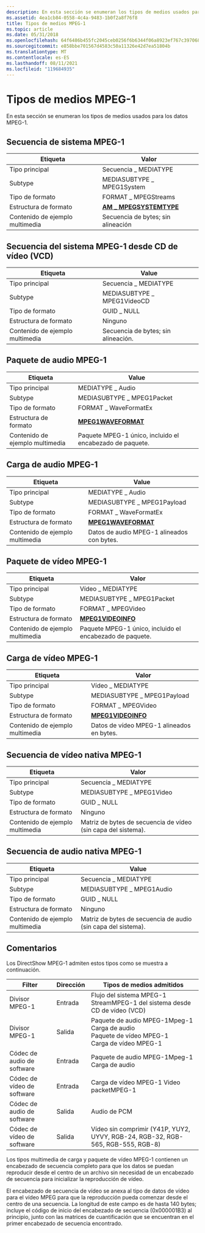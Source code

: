 ```yaml
---
description: En esta sección se enumeran los tipos de medios usados para los datos MPEG-1.
ms.assetid: 4ea1cb84-0558-4c4a-9483-1b0f2a8f76f8
title: Tipos de medios MPEG-1
ms.topic: article
ms.date: 05/31/2018
ms.openlocfilehash: 64f6486b455fc2045ceb0256f6b6344f06a8923ef767c397068022acec052627
ms.sourcegitcommit: e858bbe701567d4583c50a11326e42d7ea51804b
ms.translationtype: MT
ms.contentlocale: es-ES
ms.lasthandoff: 08/11/2021
ms.locfileid: "119684935"
---
```

# <a name="mpeg-1-media-types"></a>Tipos de medios MPEG-1

En esta sección se enumeran los tipos de medios usados para los datos MPEG-1.

## <a name="mpeg-1-system-stream"></a>Secuencia de sistema MPEG-1



| Etiqueta | Valor |
|-----------------------|-------------------------------------------------|
| Tipo principal            | Secuencia \_ MEDIATYPE                               |
| Subtype               | MEDIASUBTYPE \_ MPEG1System                       |
| Tipo de formato           | FORMAT \_ MPEGStreams                             |
| Estructura de formato      | [**AM \_ MPEGSYSTEMTYPE**](/previous-versions/windows/desktop/api/mpegtype/ns-mpegtype-am_mpegsystemtype) |
| Contenido de ejemplo multimedia | Secuencia de bytes; sin alineación                       |



 

## <a name="mpeg-1-system-stream-from-video-cd"></a>Secuencia del sistema MPEG-1 desde CD de vídeo (VCD)



| Etiqueta | Value |
|-----------------------|----------------------------|
| Tipo principal            | Secuencia \_ MEDIATYPE          |
| Subtype               | MEDIASUBTYPE \_ MPEG1VideoCD |
| Tipo de formato           | GUID \_ NULL                 |
| Estructura de formato      | Ninguno                       |
| Contenido de ejemplo multimedia | Secuencia de bytes; sin alineación. |



 

## <a name="mpeg-1-audio-packet"></a>Paquete de audio MPEG-1



| Etiqueta | Value |
|-----------------------|------------------------------------------------|
| Tipo principal            | MEDIATYPE \_ Audio                               |
| Subtype               | MEDIASUBTYPE \_ MPEG1Packet                      |
| Tipo de formato           | FORMAT \_ WaveFormatEx                           |
| Estructura de formato      | [**MPEG1WAVEFORMAT**](/windows/desktop/api/mmreg/ns-mmreg-mpeg1waveformat)     |
| Contenido de ejemplo multimedia | Paquete MPEG-1 único, incluido el encabezado de paquete. |



 

## <a name="mpeg-1-audio-payload"></a>Carga de audio MPEG-1



| Etiqueta | Value |
|-----------------------|--------------------------------------------|
| Tipo principal            | MEDIATYPE \_ Audio                           |
| Subtype               | MEDIASUBTYPE \_ MPEG1Payload                 |
| Tipo de formato           | FORMAT \_ WaveFormatEx                       |
| Estructura de formato      | [**MPEG1WAVEFORMAT**](/windows/desktop/api/mmreg/ns-mmreg-mpeg1waveformat) |
| Contenido de ejemplo multimedia | Datos de audio MPEG-1 alineados con bytes.            |



 

## <a name="mpeg-1-video-packet"></a>Paquete de vídeo MPEG-1



| Etiqueta | Valor |
|-----------------------|------------------------------------------------|
| Tipo principal            | Vídeo \_ MEDIATYPE                               |
| Subtype               | MEDIASUBTYPE \_ MPEG1Packet                      |
| Tipo de formato           | FORMAT \_ MPEGVideo                              |
| Estructura de formato      | [**MPEG1VIDEOINFO**](/previous-versions/windows/desktop/api/amvideo/ns-amvideo-mpeg1videoinfo)       |
| Contenido de ejemplo multimedia | Paquete MPEG-1 único, incluido el encabezado de paquete. |



 

## <a name="mpeg-1-video-payload"></a>Carga de vídeo MPEG-1



| Etiqueta | Valor |
|-----------------------|------------------------------------------|
| Tipo principal            | Vídeo \_ MEDIATYPE                         |
| Subtype               | MEDIASUBTYPE \_ MPEG1Payload               |
| Tipo de formato           | FORMAT \_ MPEGVideo                        |
| Estructura de formato      | [**MPEG1VIDEOINFO**](/previous-versions/windows/desktop/api/amvideo/ns-amvideo-mpeg1videoinfo) |
| Contenido de ejemplo multimedia | Datos de vídeo MPEG-1 alineados en bytes.          |



 

## <a name="mpeg-1-native-video-stream"></a>Secuencia de vídeo nativa MPEG-1



| Etiqueta | Valor |
|-----------------------|------------------------------------------------|
| Tipo principal            | Secuencia \_ MEDIATYPE                              |
| Subtype               | MEDIASUBTYPE \_ MPEG1Video                      |
| Tipo de formato           | GUID \_ NULL                                     |
| Estructura de formato      | Ninguno                                           |
| Contenido de ejemplo multimedia | Matriz de bytes de secuencia de vídeo (sin capa del sistema). |



 

## <a name="mpeg-1-native-audio-stream"></a>Secuencia de audio nativa MPEG-1



| Etiqueta | Value |
|-----------------------|------------------------------------------------|
| Tipo principal            | Secuencia \_ MEDIATYPE                              |
| Subtype               | MEDIASUBTYPE \_ MPEG1Audio                      |
| Tipo de formato           | GUID \_ NULL                                     |
| Estructura de formato      | Ninguno                                           |
| Contenido de ejemplo multimedia | Matriz de bytes de secuencia de audio (sin capa del sistema). |



 

## <a name="remarks"></a>Comentarios

Los DirectShow MPEG-1 admiten estos tipos como se muestra a continuación.



| Filter               | Dirección | Tipos de medios admitidos                                                                                             |
|----------------------|-----------|-------------------------------------------------------------------------------------------------------------------|
| Divisor MPEG-1      | Entrada     | Flujo del sistema MPEG-1 StreamMPEG-1 del sistema desde CD de vídeo (VCD)<br/>                                                 |
| Divisor MPEG-1      | Salida    | Paquete de audio MPEG-1Mpeg-1 Carga de audio<br/> Paquete de vídeo MPEG-1<br/> Carga de vídeo MPEG-1<br/> |
| Códec de audio de software | Entrada     | Paquete de audio MPEG-1Mpeg-1 Carga de audio<br/>                                                                |
| Códec de vídeo de software | Entrada     | Carga de vídeo MPEG-1 Video packetMPEG-1<br/>                                                                |
| Códec de audio de software | Salida    | Audio de PCM                                                                                                         |
| Códec de vídeo de software | Salida    | Vídeo sin comprimir (Y41P, YUY2, UYVY, RGB-24, RGB-32, RGB-565, RGB-555, RGB-8)                                    |



 

Los tipos multimedia de carga y paquete de vídeo MPEG-1 contienen un encabezado de secuencia completo para que los datos se puedan reproducir desde el centro de un archivo sin necesidad de un encabezado de secuencia para inicializar la reproducción de vídeo.

El encabezado de secuencia de vídeo se anexa al tipo de datos de vídeo para el vídeo MPEG para que la reproducción pueda comenzar desde el centro de una secuencia. La longitud de este campo es de hasta 140 bytes; incluye el código de inicio del encabezado de secuencia (0x000001B3) al principio, junto con las matrices de cuantificación que se encuentran en el primer encabezado de secuencia encontrado.

 

 




